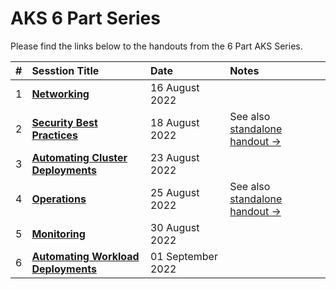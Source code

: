 # AKS 6 Part Series

Please find the links below to the handouts from the 6 Part AKS Series.

| # | Sesstion Title | Date | Notes |
|:--|:--|:--|:--|
| 1 | **[Networking](./1-networking.md)** | 16 August 2022 | |
| 2 | **[Security Best Practices](./2-security-best-practices.md)** | 18 August 2022 | See also [standalone handout &rarr;](../aks-security/readme.md) |
| 3 | **[Automating Cluster Deployments](./3-cluster-deployment-automation.md)** | 23 August 2022 | |
| 4 | **[Operations](./4-operations.md)** | 25 August 2022 | See also [standalone handout &rarr;](../aks-operations/README.md) |
| 5 | **[Monitoring](./5-monitoring.md)** | 30 August 2022 | |
| 6 | **[Automating Workload Deployments](./06-workload-deployments-automation.md)** | 01 September 2022 | |

